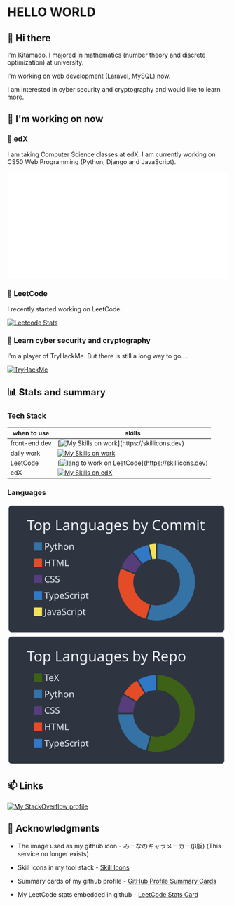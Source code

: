 # HELLO WORLD

## 👋 Hi there

I'm Kitamado. I majored in mathematics (number theory and discrete optimization) at university.

I'm working on web development (Laravel, MySQL) now.

I am interested in cyber security and cryptography and would like to learn more.

## 🌱 I'm working on now

### :school: edX

I am taking Computer Science classes at edX. I am currently working on CS50 Web Programming (Python, Django and JavaScript).

[![My WakaTime Stats](./metrics.plugin.wakatime.svg)](https://github.com/lowlighter/metrics)

### :punch: LeetCode

I recently started working on LeetCode.

[![Leetcode Stats](https://leetcard.jacoblin.cool/Seasawher?ext=activity&theme=nord)](https://leetcode.com/Seasawher/)

### :key: Learn cyber security and cryptography

I'm a player of TryHackMe. But there is still a long way to go....

[![TryHackMe](https://tryhackme-badges.s3.amazonaws.com/seasawher.png?4)](https://tryhackme.com/p/seasawher)

## :bar_chart: Stats and summary

### Tech Stack

| when to use | skills                                                                                                       |
| ----------- | ------------------------------------------------------------------------------------------------------------ |
| front-end dev | [![My Skills on work](https://skillicons.dev/icons?i=html,css,js,)](https://skillicons.dev)      |
| daily work  | [![My Skills on work](https://skillicons.dev/icons?i=php,jquery,laravel,mysql)](https://skillicons.dev)      |
| LeetCode    | [![lang to work on LeetCode](https://skillicons.dev/icons?i=typescript,rust,,)](https://skillicons.dev)          |
| edX         | [![My Skills on edX](https://skillicons.dev/icons?i=python,bootstrap,django,sqlite)](https://skillicons.dev) |

### Languages

[![profile summary card, most commit language](profile-summary-card-output/nord_dark/2-most-commit-language.svg)](https://github.com/vn7n24fzkq/github-profile-summary-cards) [![profile summary card, repos per language](profile-summary-card-output/nord_dark/1-repos-per-language.svg)](https://github.com/vn7n24fzkq/github-profile-summary-cards)

## 📫 Links

[![My StackOverflow profile](https://stackoverflow-readme-profile.johannchopin.fr/profile/19453583?theme=monokai)](https://stackoverflow.com/users/19453583/kitamado?tab=profile)

## :bow: Acknowledgments

* The image used as my github icon - みーなのキャラメーカー(β版) (This service no longer exists)

* Skill icons in my tool stack - [Skill Icons](https://skillicons.dev/)

* Summary cards of my github profile - [GitHub Profile Summary Cards](https://github.com/vn7n24fzkq/github-profile-summary-cards)

* My LeetCode stats embedded in github - [LeetCode Stats Card](https://github.com/JacobLinCool/LeetCode-Stats-Card)
